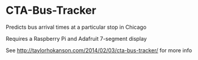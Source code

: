 CTA-Bus-Tracker
===============

Predicts bus arrival times at a particular stop in Chicago

Requires a Raspberry Pi and Adafruit 7-segment display

See http://taylorhokanson.com/2014/02/03/cta-bus-tracker/ for more info
